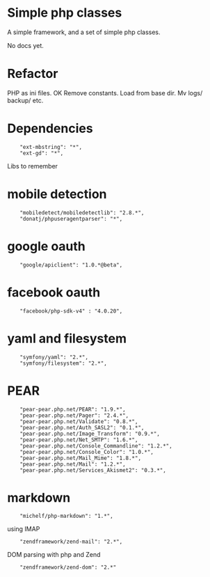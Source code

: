 # Simple php classes

A simple framework, and a set of simple php classes. 

No docs yet. 

# Refactor

PHP as ini files. OK
Remove constants.
Load from base dir. Mv logs/ backup/ etc.  

# Dependencies

        "ext-mbstring": "*",
        "ext-gd": "*",

Libs to remember

# mobile detection

        "mobiledetect/mobiledetectlib": "2.8.*",
        "donatj/phpuseragentparser": "*",

# google oauth

        "google/apiclient": "1.0.*@beta",

# facebook oauth

        "facebook/php-sdk-v4" : "4.0.20",

# yaml and filesystem

        "symfony/yaml": "2.*",
        "symfony/filesystem": "2.*",

# PEAR

        "pear-pear.php.net/PEAR": "1.9.*",
        "pear-pear.php.net/Pager": "2.4.*",
        "pear-pear.php.net/Validate": "0.8.*",
        "pear-pear.php.net/Auth_SASL2": "0.1.*",
        "pear-pear.php.net/Image_Transform": "0.9.*",
        "pear-pear.php.net/Net_SMTP": "1.6.*",
        "pear-pear.php.net/Console_Commandline": "1.2.*",
        "pear-pear.php.net/Console_Color": "1.0.*",
        "pear-pear.php.net/Mail_Mime": "1.8.*",
        "pear-pear.php.net/Mail": "1.2.*",
        "pear-pear.php.net/Services_Akismet2": "0.3.*",

# markdown

        "michelf/php-markdown": "1.*",

using IMAP

        "zendframework/zend-mail": "2.*",

DOM parsing with php and Zend

        "zendframework/zend-dom": "2.*"



